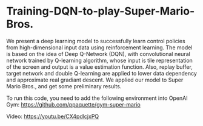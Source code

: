# Training-DQN-to-play-Super-Mario-Bros.
We present a deep learning model to successfully learn control policies from high-dimensional input data using reinforcement learning. The model is based on the idea of Deep Q-Network (DQN), with convolutional neural network trained by Q-learning algorithm, whose input is tile representation of the screen and output is a value estimation function. Also, replay buffer, target network and double Q-learning are applied to lower data dependency and approximate real gradiant descent. We applied our model to Super Mario Bros., and get some preliminary results.

To run this code, you need to add the following environment into OpenAI Gym:
https://github.com/ppaquette/gym-super-mario

Video: 
https://youtu.be/CX4pdlcjxPQ
